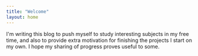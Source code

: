 ```yaml
---
title: "Welcome"
layout: home
---
```


I'm writing this blog to push myself to study interesting subjects in my free time, and also to provide extra motivation for finishing the projects I start on my own. I hope my sharing of progress proves useful to some.